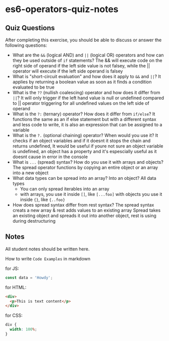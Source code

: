 # es6-operators-quiz-notes

## Quiz Questions

After completing this exercise, you should be able to discuss or answer the following questions:

- What are the `&&` (logical AND) and `||` (logical OR) operators and how can they be used outside of `if` statements?
  The && will execute code on the right side of operand if the left side value is not falsey, while the || operator will execute if the
  left side operand is falsey
- What is "short-circuit evaluation" and how does it apply to `&&` and `||`?
  It applies by returning a boolean value as soon as it finds a condition evaluated to be true
- What is the `??` (nullish coalescing) operator and how does it differ from `||`?
  It will only trigger if the left hand value is null or undefined compared to || operator triggering for all undefined values on the left side of operand
- What is the `?:` (ternary) operator? How does it differ from `if/else`?
  It functions the same as an if else statement but with a different syntax and less code to write, it is also an expression that can be assigned to a variable
- What is the `?.` (optional chaining) operator? When would you use it?
  It checks if an object variables and if it doesnt it stops the chain and returns undefined, It would be useful if youre not sure an object variable is undefined,
  an object has a property and it's espescially useful as it doesnt cause in error in the console
- What is `...` (spread) syntax? How do you use it with arrays and objects?
  The spread operator functions by copying an entire object or an array into a new object
- What data types can be spread into an array? Into an object?
  All data types
  - You can only spread iterables into an array
  - with arrays, you use it inside `[]`, like `[...foo]`
    with objects you use it inside `{}`, like `{..foo}`
- How does spread syntax differ from rest syntax?
  The spread syntax creats a new array & rest adds values to an existing array
  Spread takes an existing object and spreads it out into another object, rest is using during destructuring

## Notes

All student notes should be written here.

How to write `Code Examples` in markdown

for JS:

```js
const data = 'Howdy';
```

for HTML:

```html
<div>
  <p>This is text content</p>
</div>
```

for CSS:

```css
div {
  width: 100%;
}
```
